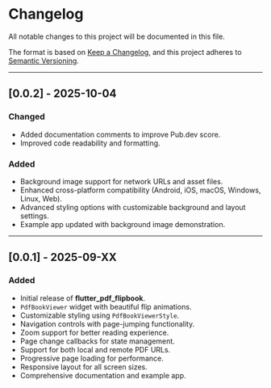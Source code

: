 # Changelog

All notable changes to this project will be documented in this file.

The format is based on [Keep a Changelog](https://keepachangelog.com/en/1.0.0/),
and this project adheres to [Semantic Versioning](https://semver.org/spec/v2.0.0.html).

---

## [0.0.2] - 2025-10-04
### Changed
- Added documentation comments to improve Pub.dev score.
- Improved code readability and formatting.

### Added
- Background image support for network URLs and asset files.
- Enhanced cross-platform compatibility (Android, iOS, macOS, Windows, Linux, Web).
- Advanced styling options with customizable background and layout settings.
- Example app updated with background image demonstration.

---

## [0.0.1] - 2025-09-XX
### Added
- Initial release of **flutter_pdf_flipbook**.
- `PdfBookViewer` widget with beautiful flip animations.
- Customizable styling using `PdfBookViewerStyle`.
- Navigation controls with page-jumping functionality.
- Zoom support for better reading experience.
- Page change callbacks for state management.
- Support for both local and remote PDF URLs.
- Progressive page loading for performance.
- Responsive layout for all screen sizes.
- Comprehensive documentation and example app.
